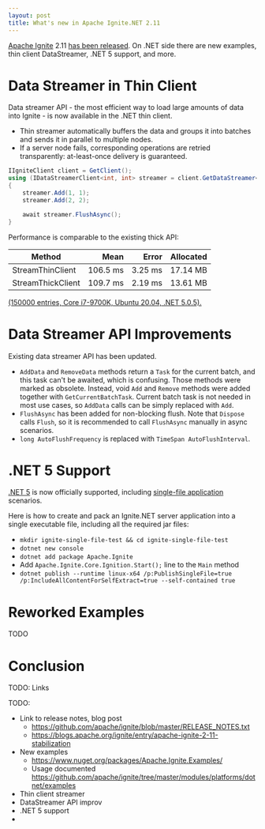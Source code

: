 ```yaml
---
layout: post
title: What's new in Apache Ignite.NET 2.11
---
```


[Apache Ignite](https://ignite.apache.org/) 2.11 [has been released](https://blogs.apache.org/ignite/entry/apache-ignite-2-11-stabilization).
On .NET side there are new examples, thin client DataStreamer, .NET 5 support, and more.

# Data Streamer in Thin Client

Data streamer API - the most efficient way to load large amounts of data into Ignite - is now available in the .NET thin client. 

* Thin streamer automatically buffers the data and groups it into batches and sends it in parallel to multiple nodes.
* If a server node fails, corresponding operations are retried transparently: at-least-once delivery is guaranteed.

```cs
IIgniteClient client = GetClient();
using (IDataStreamerClient<int, int> streamer = client.GetDataStreamer<int, int>("my-cache"))
{
    streamer.Add(1, 1);
    streamer.Add(2, 2);    

    await streamer.FlushAsync();
}
```

Performance is comparable to the existing thick API:

|            Method |     Mean |   Error | Allocated |
|------------------ |---------:|--------:|----------:|
|  StreamThinClient | 106.5 ms | 3.25 ms |  17.14 MB |
| StreamThickClient | 109.7 ms | 2.19 ms |  13.61 MB |

[(150000 entries, Core i7-9700K, Ubuntu 20.04, .NET 5.0.5).](https://github.com/apache/ignite/blob/850f9bf788de593762184f33420656a890660e2a/modules/platforms/dotnet/Apache.Ignite.BenchmarkDotNet/ThinClient/ThinClientDataStreamerBenchmark.cs)

# Data Streamer API Improvements

Existing data streamer API has been updated. 

* `AddData` and `RemoveData` methods return a `Task` for the current batch, and this task can't be awaited, which is confusing.
Those methods were marked as obsolete. Instead, void `Add` and `Remove` methods were added together with `GetCurrentBatchTask`.
Current batch task is not needed in most use cases, so `AddData` calls can be simply replaced with `Add`.
* `FlushAsync` has been added for non-blocking flush. Note that `Dispose` calls `Flush`, so it is recommended to call `FlushAsync` manually in async scenarios.
* `long AutoFlushFrequency` is replaced with `TimeSpan AutoFlushInterval`.


# .NET 5 Support

[.NET 5](https://dotnet.microsoft.com/download/dotnet/5.0) is now officially supported, including [single-file application](https://docs.microsoft.com/en-us/dotnet/core/deploying/single-file) scenarios.

Here is how to create and pack an Ignite.NET server application into a single executable file, including all the required jar files:
* `mkdir ignite-single-file-test && cd ignite-single-file-test`
* `dotnet new console`
* `dotnet add package Apache.Ignite`
* Add `Apache.Ignite.Core.Ignition.Start();` line to the `Main` method
* `dotnet publish --runtime linux-x64 /p:PublishSingleFile=true /p:IncludeAllContentForSelfExtract=true --self-contained true`

# Reworked Examples
TODO

# Conclusion

TODO: Links





TODO:
* Link to release notes, blog post
  * https://github.com/apache/ignite/blob/master/RELEASE_NOTES.txt
  * https://blogs.apache.org/ignite/entry/apache-ignite-2-11-stabilization  
* New examples 
  * https://www.nuget.org/packages/Apache.Ignite.Examples/
  * Usage documented https://github.com/apache/ignite/tree/master/modules/platforms/dotnet/examples
* Thin client streamer
* DataStreamer API improv
* .NET 5 support
* 
